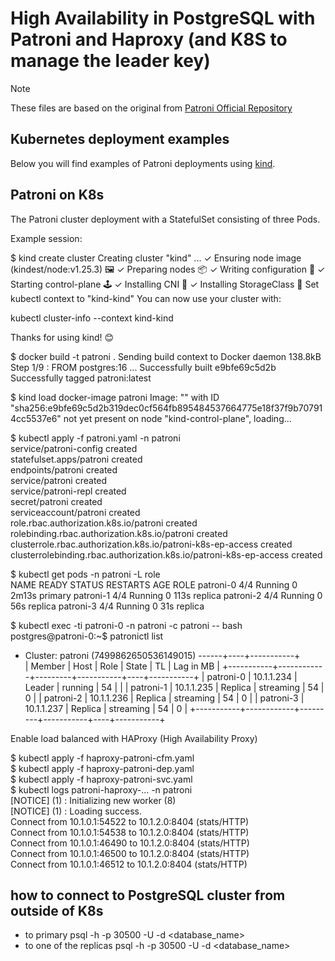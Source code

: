 # High Availability in PostgreSQL with Patroni and Haproxy (and K8S to manage the leader key)

> [!NOTE]
> These files are based on the original from [Patroni Official Repository](https://github.com/patroni/patroni/tree/master/kubernetes)

## Kubernetes deployment examples

Below you will find examples of Patroni deployments using [kind](https://kind.sigs.k8s.io/).

## Patroni on K8s

The Patroni cluster deployment with a StatefulSet consisting of three Pods.

Example session:

$ kind create cluster
Creating cluster "kind" ...
 ✓ Ensuring node image (kindest/node:v1.25.3) 🖼
 ✓ Preparing nodes 📦
 ✓ Writing configuration 📜
 ✓ Starting control-plane 🕹️
 ✓ Installing CNI 🔌
 ✓ Installing StorageClass 💾
Set kubectl context to "kind-kind"
You can now use your cluster with:

kubectl cluster-info --context kind-kind

Thanks for using kind! 😊

$ docker build -t patroni .
Sending build context to Docker daemon  138.8kB
Step 1/9 : FROM postgres:16
...
Successfully built e9bfe69c5d2b
Successfully tagged patroni:latest

$ kind load docker-image patroni
Image: "" with ID "sha256:e9bfe69c5d2b319dec0cf564fb895484537664775e18f37f9b707914cc5537e6" not yet present on node "kind-control-plane", loading...

$ kubectl apply -f patroni.yaml -n patroni  <br />
service/patroni-config created  <br />
statefulset.apps/patroni created  <br />
endpoints/patroni created  <br />
service/patroni created  <br />
service/patroni-repl created  <br />
secret/patroni created  <br />
serviceaccount/patroni created  <br />
role.rbac.authorization.k8s.io/patroni created  <br />
rolebinding.rbac.authorization.k8s.io/patroni created  <br />
clusterrole.rbac.authorization.k8s.io/patroni-k8s-ep-access created  <br />
clusterrolebinding.rbac.authorization.k8s.io/patroni-k8s-ep-access created  <br />

$  kubectl get pods -n patroni -L role  <br />
NAME        READY   STATUS    RESTARTS   AGE     ROLE
patroni-0   4/4     Running   0          2m13s   primary
patroni-1   4/4     Running   0          113s    replica
patroni-2   4/4     Running   0          56s     replica
patroni-3   4/4     Running   0          31s     replica


$ kubectl exec -ti patroni-0 -n patroni -c patroni -- bash  <br />
postgres@patroni-0:~$ patronictl list  <br />
+ Cluster: patroni (7499862650536149015) ------+----+-----------+  <br />
  | Member    | Host       | Role    | State     | TL | Lag in MB |
  +-----------+------------+---------+-----------+----+-----------+
  | patroni-0 | 10.1.1.234 | Leader  | running   | 54 |           |
  | patroni-1 | 10.1.1.235 | Replica | streaming | 54 |         0 |
  | patroni-2 | 10.1.1.236 | Replica | streaming | 54 |         0 |
  | patroni-3 | 10.1.1.237 | Replica | streaming | 54 |         0 |
  +-----------+------------+---------+-----------+----+-----------+

Enable load balanced with HAProxy (High Availability Proxy)

$ kubectl apply -f haproxy-patroni-cfm.yaml  <br />
$ kubectl apply -f haproxy-patroni-dep.yaml  <br />
$ kubectl apply -f haproxy-patroni-svc.yaml  <br />
$ kubectl logs patroni-haproxy-...  -n patroni  <br />
[NOTICE]   (1) : Initializing new worker (8)  <br />
[NOTICE]   (1) : Loading success.  <br />
Connect from 10.1.0.1:54522 to 10.1.2.0:8404 (stats/HTTP) <br /> 
Connect from 10.1.0.1:54538 to 10.1.2.0:8404 (stats/HTTP)  <br />
Connect from 10.1.0.1:46490 to 10.1.2.0:8404 (stats/HTTP)  <br />
Connect from 10.1.0.1:46500 to 10.1.2.0:8404 (stats/HTTP)  <br />
Connect from 10.1.0.1:46512 to 10.1.2.0:8404 (stats/HTTP)  <br />

## how to connect to PostgreSQL cluster from outside of K8s
- to primary
        psql -h <localhost or node_ip > -p 30500 -U <username> -d <database_name>
- to one of the replicas 
    psql -h <localhost or node_ip> -p 30500 -U <username> -d <database_name>